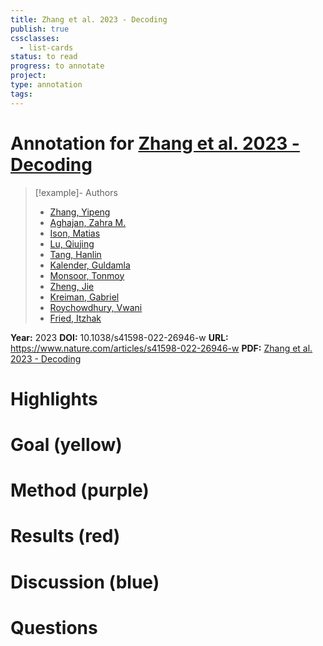 ```yaml
---
title: Zhang et al. 2023 - Decoding
publish: true
cssclasses:
  - list-cards
status: to read
progress: to annotate
project:
type: annotation
tags:
---
```

# Annotation for [Zhang et al. 2023 - Decoding](Papers/References/Zhang%20et%20al.%202023%20-%20Decoding)

> [!example]- Authors
> - [Zhang, Yipeng](Papers/People/Zhang%20Yipeng)
> - [Aghajan, Zahra M.](Papers/People/Aghajan%20Zahra%20M.)
> - [Ison, Matias](Papers/People/Ison%20Matias)
> - [Lu, Qiujing](Papers/People/Lu%20Qiujing)
> - [Tang, Hanlin](Papers/People/Tang%20Hanlin)
> - [Kalender, Guldamla](Papers/People/Kalender%20Guldamla)
> - [Monsoor, Tonmoy](Papers/People/Monsoor%20Tonmoy)
> - [Zheng, Jie](Papers/People/Zheng%20Jie)
> - [Kreiman, Gabriel](Papers/People/Kreiman%20Gabriel)
> - [Roychowdhury, Vwani](Papers/People/Roychowdhury%20Vwani)
> - [Fried, Itzhak](Papers/People/Fried%20Itzhak)

**Year:** 2023
**DOI:** 10.1038/s41598-022-26946-w
**URL:** https://www.nature.com/articles/s41598-022-26946-w
**PDF:** [Zhang et al. 2023 - Decoding](Papers/PDFs/Zhang%20et%20al.%202023%20-%20Decoding%20of%20human%20identity%20by%20computer%20vision%20and%20neuronal%20vision.pdf)

# Highlights


# Goal (yellow)


# Method (purple)


# Results (red)


# Discussion (blue)


# Questions

